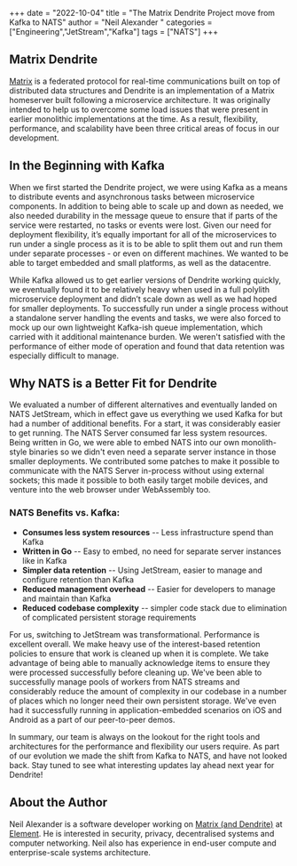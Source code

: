 +++
date = "2022-10-04"
title = "The Matrix Dendrite Project move from Kafka to NATS"
author = "Neil Alexander "
categories = ["Engineering","JetStream","Kafka"]
tags = ["NATS"]
+++

## Matrix Dendrite

[Matrix](https://matrix.org/) is a federated protocol for real-time communications built on top of distributed data structures and Dendrite is an implementation of a Matrix homeserver built following a microservice architecture. It was originally intended to help us to overcome some load issues that were present in earlier monolithic implementations at the time. As a result, flexibility, performance, and scalability have been three critical areas of focus in our development.

## In the Beginning with Kafka

  
When we first started the Dendrite project, we were using Kafka as a means to distribute events and asynchronous tasks between microservice components. In addition to being able to scale up and down as needed, we also needed durability in the message queue to ensure that if parts of the service were restarted, no tasks or events were lost. Given our need for deployment flexibility, it’s equally important for all of the microservices to run under a single process as it is to be able to split them out and run them under separate processes - or even on different machines. We wanted to be able to target embedded and small platforms, as well as the datacentre.  
  
While Kafka allowed us to get earlier versions of Dendrite working quickly, we eventually found it to be relatively heavy when used in a full polylith microservice deployment and didn’t scale down as well as we had hoped for smaller deployments. To successfully run under a single process without a standalone server handling the events and tasks, we were also forced to mock up our own lightweight Kafka-ish queue implementation, which carried with it additional maintenance burden. We weren't satisfied with the performance of either mode of operation and found that data retention was especially difficult to manage.

## Why NATS is a Better Fit for Dendrite

  
We evaluated a number of different alternatives and eventually landed on NATS JetStream, which in effect gave us everything we used Kafka for but had a number of additional benefits. For a start, it was considerably easier to get running. The NATS Server consumed far less system resources. Being written in Go, we were able to embed NATS into our own monolith-style binaries so we didn't even need a separate server instance in those smaller deployments. We contributed some patches to make it possible to communicate with the NATS Server in-process without using external sockets; this made it possible to both easily target mobile devices, and venture into the web browser under WebAssembly too.

### NATS Benefits vs. Kafka:

 * **Consumes less system resources** -- Less infrastructure spend than Kafka
 * **Written in Go** -- Easy to embed, no need for separate server instances like in Kafka
 * **Simpler data retention** -- Using JetStream, easier to manage and configure retention than Kafka
 * **Reduced management overhead** -- Easier for developers to manage and maintain than Kafka
 * **Reduced codebase complexity** -- simpler code stack due to elimination of complicated persistent storage requirements
  
For us, switching to JetStream was transformational. Performance is excellent overall. We make heavy use of the interest-based retention policies to ensure that work is cleaned up when it is complete. We take advantage of being able to manually acknowledge items to ensure they were processed successfully before cleaning up. We've been able to successfully manage pools of workers from NATS streams and considerably reduce the amount of complexity in our codebase in a number of places which no longer need their own persistent storage. We've even had it successfully running in application-embedded scenarios on iOS and Android as a part of our peer-to-peer demos.

In summary, our team is always on the lookout for the right tools and architectures for the performance and flexibility our users require. As part of our evolution we made the shift from Kafka to NATS, and have not looked back. Stay tuned to see what interesting updates lay ahead next year for Dendrite!

## About the Author

Neil Alexander is a software developer working on [Matrix (and Dendrite)](https://matrix.org) at [Element](https://element.io). He is interested in security, privacy, decentralised systems and computer networking. Neil also has experience in end-user compute and enterprise-scale systems architecture.
